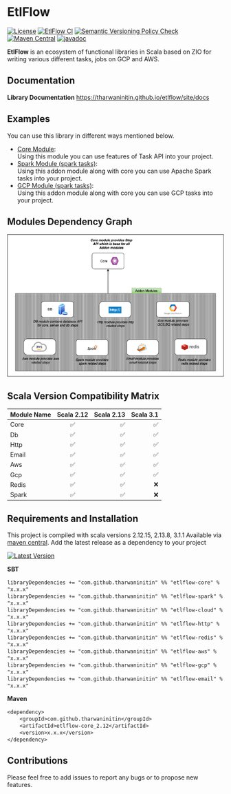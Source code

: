 # EtlFlow

[![License](http://img.shields.io/:license-Apache%202-blue.svg)](http://www.apache.org/licenses/LICENSE-2.0.txt)
[![EtlFlow CI](https://github.com/tharwaninitin/etlflow/actions/workflows/ci.yml/badge.svg)](https://github.com/tharwaninitin/etlflow/actions/workflows/ci.yml)
[![Semantic Versioning Policy Check](https://github.com/tharwaninitin/etlflow/actions/workflows/semver.yml/badge.svg)](https://github.com/tharwaninitin/etlflow/actions/workflows/semver.yml)
[![Maven Central](https://maven-badges.herokuapp.com/maven-central/com.github.tharwaninitin/etlflow-core_2.12/badge.svg)](https://mvnrepository.com/artifact/com.github.tharwaninitin/etlflow-core)
[![javadoc](https://javadoc.io/badge2/com.github.tharwaninitin/etlflow-core_2.12/javadoc.svg)](https://javadoc.io/doc/com.github.tharwaninitin/etlflow-core_2.12)

**EtlFlow** is an ecosystem of functional libraries in Scala based on ZIO for writing various different tasks, jobs on GCP and AWS.

## Documentation

__Library Documentation__  https://tharwaninitin.github.io/etlflow/site/docs

[comment]: <> (__Scala Test Coverage Report__  https://tharwaninitin.github.io/etlflow/testcovrep/)

## Examples
You can use this library in different ways mentioned below.
* [Core Module](examplecore):         
  Using this module you can use features of Task API into your project.
* [Spark Module (spark tasks)](examplespark):         
  Using this addon module along with core you can use Apache Spark tasks into your project.
* [GCP Module (spark tasks)](examplegcp):         
  Using this addon module along with core you can use GCP tasks into your project.

## Modules Dependency Graph

![ModuleDepGraph](moduleDep.png)

## Scala Version Compatibility Matrix
| Module Name        | Scala 2.12           | Scala 2.13  | Scala 3.1  | 
| -------------------|:--------------------:| -----------:| ----------:|
| Core               | ✅                   | ✅          | ✅          |
| Db                 | ✅                   | ✅          | ✅          |
| Http               | ✅                   | ✅          | ✅          |
| Email              | ✅                   | ✅          | ✅          |
| Aws                | ✅                   | ✅          | ✅          |
| Gcp                | ✅                   | ✅          | ✅          |
| Redis              | ✅                   | ✅          | ❌          |
| Spark              | ✅                   | ✅          | ❌          |

## Requirements and Installation
This project is compiled with scala versions 2.12.15, 2.13.8, 3.1.1
Available via [maven central](https://mvnrepository.com/artifact/com.github.tharwaninitin/etlflow-core).
Add the latest release as a dependency to your project

[![Latest Version](https://maven-badges.herokuapp.com/maven-central/com.github.tharwaninitin/etlflow-core_2.12/badge.svg)](https://mvnrepository.com/artifact/com.github.tharwaninitin/etlflow-core)

__SBT__
```
libraryDependencies += "com.github.tharwaninitin" %% "etlflow-core" % "x.x.x"
libraryDependencies += "com.github.tharwaninitin" %% "etlflow-spark" % "x.x.x"
libraryDependencies += "com.github.tharwaninitin" %% "etlflow-cloud" % "x.x.x"
libraryDependencies += "com.github.tharwaninitin" %% "etlflow-http" % "x.x.x"
libraryDependencies += "com.github.tharwaninitin" %% "etlflow-redis" % "x.x.x"
libraryDependencies += "com.github.tharwaninitin" %% "etlflow-aws" % "x.x.x"
libraryDependencies += "com.github.tharwaninitin" %% "etlflow-gcp" % "x.x.x"
libraryDependencies += "com.github.tharwaninitin" %% "etlflow-email" % "x.x.x"
```
__Maven__
```
<dependency>
    <groupId>com.github.tharwaninitin</groupId>
    <artifactId>etlflow-core_2.12</artifactId>
    <version>x.x.x</version>
</dependency>
```

## Contributions
Please feel free to add issues to report any bugs or to propose new features.

